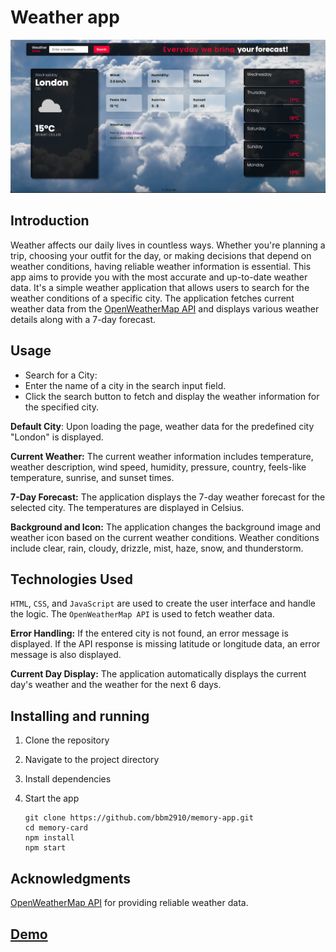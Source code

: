 # Weather app
![My Image](Screenshot.png)

## Introduction
Weather affects our daily lives in countless ways. Whether you're planning a trip, choosing your outfit for the day, or making decisions that depend on weather conditions, having reliable weather information is essential. This app aims to provide you with the most accurate and up-to-date weather data.
It's a simple weather application that allows users to search for the weather conditions of a specific city. The application fetches current weather data from the [OpenWeatherMap API](https://openweathermap.org/api) and displays various weather details along with a 7-day forecast.

## Usage
- Search for a City:
- Enter the name of a city in the search input field.
- Click the search button to fetch and display the weather information for the specified city.

__Default City__: Upon loading the page, weather data for the predefined city "London" is displayed.


__Current Weather:__
The current weather information includes temperature, weather description, wind speed, humidity, pressure, country, feels-like temperature, sunrise, and sunset times.

__7-Day Forecast:__
The application displays the 7-day weather forecast for the selected city.
The temperatures are displayed in Celsius.

__Background and Icon:__
The application changes the background image and weather icon based on the current weather conditions.
Weather conditions include clear, rain, cloudy, drizzle, mist, haze, snow, and thunderstorm.

## Technologies Used
`HTML`, `CSS`, and `JavaScript` are used to create the user interface and handle the logic.
The `OpenWeatherMap API` is used to fetch weather data.

__Error Handling:__
If the entered city is not found, an error message is displayed.
If the API response is missing latitude or longitude data, an error message is also displayed.

__Current Day Display:__
The application automatically displays the current day's weather and the weather for the next 6 days.

## Installing and running
1. Clone the repository
2. Navigate to the project directory
3. Install dependencies
4. Start the app
   
   ```
   git clone https://github.com/bbm2910/memory-app.git
   cd memory-card
   npm install
   npm start
   
## Acknowledgments
[OpenWeatherMap API](https://openweathermap.org/api) for providing reliable weather data.

## [Demo](https://bbm2910.github.io/Weather--app/)
